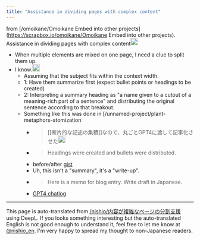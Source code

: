 ```yaml
---
title: "Assistance in dividing pages with complex content"
---
```


from [/omoikane/Omoikane Embed into other projects](https://scrapbox.io/omoikane/Omoikane Embed into other projects).
Assistance in dividing pages with complex content<img src='https://scrapbox.io/api/pages/nishio-en/inajob/icon' alt='inajob.icon' height="19.5"/>
- When multiple elements are mixed on one page, I need a clue to split them up.
- I know.<img src='https://scrapbox.io/api/pages/omoikane/nishio/icon' alt='/omoikane/nishio.icon' height="19.5"/>
    - Assuming that the subject fits within the context width.
    - 1: Have them summarize first (expect bullet points or headings to be created)
    - 2: Interpreting a summary heading as "a name given to a cutout of a meaning-rich part of a sentence" and distributing the original sentence according to that breakout.
    - Something like this was done in [/unnamed-project/plant-metaphors-atomization
        - > [[断片的な記述の集積]]なので、丸ごとGPT4に渡して記事化させた<img src='https://scrapbox.io/api/pages/omoikane/nishio/icon' alt='/omoikane/nishio.icon' height="19.5"/>
        - > Headings were created and bullets were distributed.
        - before/after [gist](https://gist.github.com/nishio/ac8403407139d20559b1c29cf0e54088)
        - Uh, this isn't a "summary", it's a "write-up".
        - > Here is a memo for blog entry. Write draft in Japanese.
        - [GPT4 chatlog](https://chat.openai.com/share/68c62d70-e29f-4024-8d16-863cad3e346c)


---
This page is auto-translated from [/nishio/内容が複雑なページの分割支援](https://scrapbox.io/nishio/内容が複雑なページの分割支援) using DeepL. If you looks something interesting but the auto-translated English is not good enough to understand it, feel free to let me know at [@nishio_en](https://twitter.com/nishio_en). I'm very happy to spread my thought to non-Japanese readers.